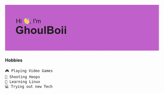 ![GhoulBoii's Banner](https://github.com/GhoulBoii/GhoulBoii/blob/main/assets/banner.png)

<!-- [![GhoulBoii's GitHub stats](https://github-readme-stats.vercel.app/api?username=ghoulboii&show_icons=true&theme=midnight-purple)](https://github.com/anuraghazra/github-readme-stats) -->
<!---->
<!-- [![Top Langs](https://github-readme-stats.vercel.app/api/top-langs/?username=ghoulboii&theme=midnight-purple&layout=compact)](https://github.com/anuraghazra/github-readme-stats) -->
#### Hobbies
```
🎮 Playing Video Games
🏀 Shooting Hoops
🐧 Learning Linux
💻 Trying out new Tech
```

<!---
GhoulBoii/GhoulBoii is a ✨ special ✨ repository because its `README.md` (this file) appears on your GitHub profile.
You can click the Preview link to take a look at your changes.
--->

